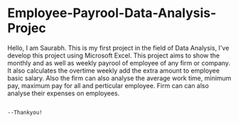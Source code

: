 # Employee-Payrool-Data-Analysis-Projec

Hello, I am Saurabh. This is my first project in the field of Data Analysis, I've develop this project using Microsoft Excel.
This project aims to show the monthly and as well as weekly payrool of employee of any firm or company. It also calculates the 
overtime weekly add the extra amount to employee basic salary.
Also the firm can also analyse the average work time, minimum pay, maximum pay for all and perticular employee.
Firm can can also analyse their expenses on employees.

                                                                                                           --Thankyou!
